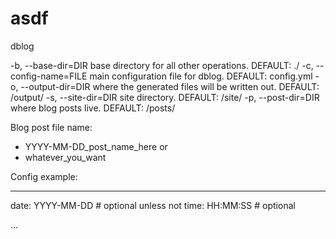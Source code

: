 # asdf
dblog <options>

-b, --base-dir=DIR				base directory for all other operations.  DEFAULT: ./
-c, --config-name=FILE			main configuration file for dblog.  DEFAULT: config.yml
-o, --output-dir=DIR			where the generated files will be written out.  DEFAULT: <base>/output/
-s, --site-dir=DIR				site directory.  DEFAULT: <base>/site/
-p, --post-dir=DIR				where blog posts live.  DEFAULT: <base>/posts/


Blog post file name:
* YYYY-MM-DD_post_name_here
or
* whatever_you_want

Config example:

---
date: YYYY-MM-DD	# optional unless not
time: HH:MM:SS		# optional



...